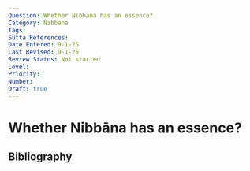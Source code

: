 ```yaml
---
Question: Whether Nibbāna has an essence?
Category: Nibbāna
Tags: 
Sutta References: 
Date Entered: 9-1-25
Last Revised: 9-1-25
Review Status: Not started
Level: 
Priority: 
Number: 
Draft: true
---
```


# Whether Nibbāna has an essence?

## Bibliography

<!-- 

Notes:



 -->